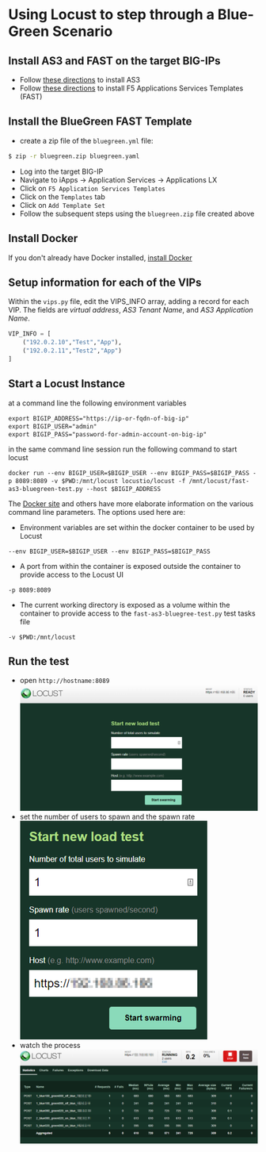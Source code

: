 # Using Locust to step through a Blue-Green Scenario

## Install AS3 and FAST on the target BIG-IPs
- Follow [these directions](https://clouddocs.f5.com/products/extensions/f5-appsvcs-extension/latest/userguide/installation.html#installation) to install AS3  
- Follow [these directions](https://clouddocs.f5.com/products/extensions/f5-appsvcs-templates/latest/userguide/install-uninstall.html) to install F5 Applications Services Templates (FAST)

## Install the BlueGreen FAST Template
- create a zip file of the `bluegreen.yml` file:

```bash
$ zip -r bluegreen.zip bluegreen.yaml
```
- Log into the target BIG-IP
- Navigate to iApps -> Application Services -> Applications LX
- Click on ```F5 Application Services Templates```
- Click on the ```Templates``` tab
- Click on ```Add Template Set``` 
- Follow the subsequent steps using the ```bluegreen.zip``` file created above

## Install Docker
If you don't already have Docker installed, [install Docker](https://docs.docker.com/get-docker/)

## Setup information for each of the VIPs
Within the ```vips.py``` file, edit the VIPS_INFO array, adding a record for each VIP. The fields are *virtual address*, *AS3 Tenant Name*, and *AS3 Application Name*.

```python
VIP_INFO = [
    ("192.0.2.10","Test","App"),
    ("192.0.2.11","Test2","App")
]
```

## Start a Locust Instance
at a command line the following environment variables
```shell
export BIGIP_ADDRESS="https://ip-or-fqdn-of-big-ip"
export BIGIP_USER="admin"
export BIGIP_PASS="password-for-admin-account-on-big-ip"
```

in the same command line session run the following command to start locust
```shell
docker run --env BIGIP_USER=$BIGIP_USER --env BIGIP_PASS=$BIGIP_PASS -p 8089:8089 -v $PWD:/mnt/locust locustio/locust -f /mnt/locust/fast-as3-bluegreen-test.py --host $BIGIP_ADDRESS
```

The [Docker site](https://docs.docker.com/) and others have more elaborate information on the various command line parameters. The options used here are:
- Environment variables are set within the docker container to be used by Locust
```shell
--env BIGIP_USER=$BIGIP_USER --env BIGIP_PASS=$BIGIP_PASS
```
- A port from within the container is exposed outside the container to provide access to the Locust UI
```shell
-p 8089:8089
```
- The current working directory is exposed as a volume within the container to provide access to the ```fast-as3-bluegree-test.py``` test tasks file
```shell
-v $PWD:/mnt/locust
```

## Run the test
- open ```http://hostname:8089```
![locust ui](locust-1st-step.png)
- set the number of users to spawn and the spawn rate
![locust ui](locust-2nd-step.png)
- watch the process
![locust ui](locust-3rd-step.png)
